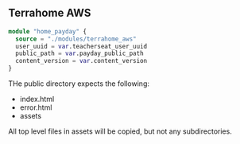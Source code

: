 ## Terrahome AWS

```tf
module "home_payday" {
  source = "./modules/terrahome_aws"
  user_uuid = var.teacherseat_user_uuid
  public_path = var.payday_public_path
  content_version = var.content_version
}
```

THe public directory expects the following:
- index.html
- error.html
- assets

All top level files in assets will be copied, but not any subdirectories.